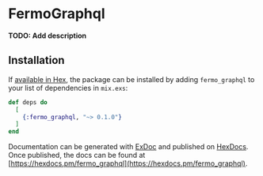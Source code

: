 # FermoGraphql

**TODO: Add description**

## Installation

If [available in Hex](https://hex.pm/docs/publish), the package can be installed
by adding `fermo_graphql` to your list of dependencies in `mix.exs`:

```elixir
def deps do
  [
    {:fermo_graphql, "~> 0.1.0"}
  ]
end
```

Documentation can be generated with [ExDoc](https://github.com/elixir-lang/ex_doc)
and published on [HexDocs](https://hexdocs.pm). Once published, the docs can
be found at [https://hexdocs.pm/fermo_graphql](https://hexdocs.pm/fermo_graphql).

